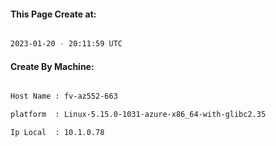 
   
#### This Page Create at:

```bash

2023-01-20 - 20:11:59 UTC

```

#### Create By Machine:

```bash

Host Name : fv-az552-663

platform  : Linux-5.15.0-1031-azure-x86_64-with-glibc2.35

Ip Local  : 10.1.0.78

```

